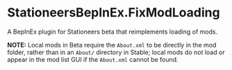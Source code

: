 # StationeersBepInEx.FixModLoading
A BepInEx plugin for Stationeers beta that reimplements loading of mods.

**NOTE:** Local mods in Beta require the `About.xml` to be directly in the mod folder, rather than in an `About/` directory in Stable; local mods do not load or appear in the mod list GUI if the `About.xml` cannot be found.
